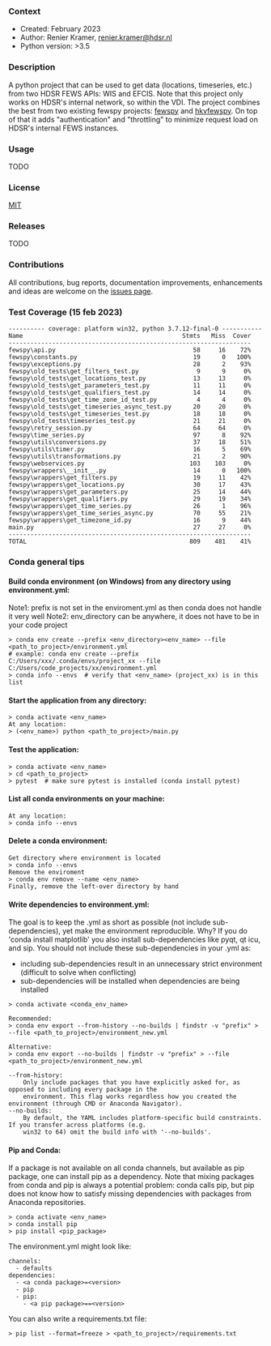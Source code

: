 ### Context
* Created: February 2023
* Author: Renier Kramer, renier.kramer@hdsr.nl
* Python version: >3.5

[hkvfewspy]: https://github.com/HKV-products-services/hkvfewspy
[fewspy]: https://github.com/d2hydro/fewspy
[MIT]: https://github.com/hdsr-mid/hdsr_fewspy/blob/main/LICENSE.txt
[Deltares FEWS PI]: https://publicwiki.deltares.nl/display/FEWSDOC/FEWS+PI+REST+Web+Service
[issues page]: https://github.com/hdsr-mid/hdsr_fewspy/issues

### Description
A python project that can be used to get data (locations, timeseries, etc.) from two HDSR FEWS APIs: WIS and EFCIS.
Note that this project only works on HDSR's internal network, so within the VDI.
The project combines the best from two existing fewspy projects: [fewspy] and [hkvfewspy]. On top of that it adds 
"authentication" and "throttling" to minimize request load on HDSR's internal FEWS instances.

### Usage 
TODO

### License 
[MIT]

### Releases
TODO

### Contributions
All contributions, bug reports, documentation improvements, enhancements and ideas are welcome on the [issues page].

### Test Coverage (15 feb 2023)
```
---------- coverage: platform win32, python 3.7.12-final-0 -----------
Name                                            Stmts   Miss  Cover
-------------------------------------------------------------------
fewspy\api.py                                      58     16    72%
fewspy\constants.py                                19      0   100%
fewspy\exceptions.py                               28      2    93%
fewspy\old_tests\get_filters_test.py                9      9     0%
fewspy\old_tests\get_locations_test.py             13     13     0%
fewspy\old_tests\get_parameters_test.py            11     11     0%
fewspy\old_tests\get_qualifiers_test.py            14     14     0%
fewspy\old_tests\get_time_zone_id_test.py           4      4     0%
fewspy\old_tests\get_timeseries_async_test.py      20     20     0%
fewspy\old_tests\get_timeseries_test.py            18     18     0%
fewspy\old_tests\timeseries_test.py                21     21     0%
fewspy\retry_session.py                            64     64     0%
fewspy\time_series.py                              97      8    92%
fewspy\utils\conversions.py                        37     18    51%
fewspy\utils\timer.py                              16      5    69%
fewspy\utils\transformations.py                    21      2    90%
fewspy\webservices.py                             103    103     0%
fewspy\wrappers\__init__.py                        14      0   100%
fewspy\wrappers\get_filters.py                     19     11    42%
fewspy\wrappers\get_locations.py                   30     17    43%
fewspy\wrappers\get_parameters.py                  25     14    44%
fewspy\wrappers\get_qualifiers.py                  29     19    34%
fewspy\wrappers\get_time_series.py                 26      1    96%
fewspy\wrappers\get_time_series_async.py           70     55    21%
fewspy\wrappers\get_timezone_id.py                 16      9    44%
main.py                                            27     27     0%
-------------------------------------------------------------------
TOTAL                                             809    481    41%
```

### Conda general tips
#### Build conda environment (on Windows) from any directory using environment.yml:
Note1: prefix is not set in the enviroment.yml as then conda does not handle it very well
Note2: env_directory can be anywhere, it does not have to be in your code project
```
> conda env create --prefix <env_directory><env_name> --file <path_to_project>/environment.yml
# example: conda env create --prefix C:/Users/xxx/.conda/envs/project_xx --file C:/Users/code_projects/xx/environment.yml
> conda info --envs  # verify that <env_name> (project_xx) is in this list 
```
#### Start the application from any directory:
```
> conda activate <env_name>
At any location:
> (<env_name>) python <path_to_project>/main.py
```
#### Test the application:
```
> conda activate <env_name>
> cd <path_to_project>
> pytest  # make sure pytest is installed (conda install pytest)
```
#### List all conda environments on your machine:
```
At any location:
> conda info --envs
```
#### Delete a conda environment:
```
Get directory where environment is located 
> conda info --envs
Remove the enviroment
> conda env remove --name <env_name>
Finally, remove the left-over directory by hand
```
#### Write dependencies to environment.yml:
The goal is to keep the .yml as short as possible (not include sub-dependencies), yet make the environment 
reproducible. Why? If you do 'conda install matplotlib' you also install sub-dependencies like pyqt, qt 
icu, and sip. You should not include these sub-dependencies in your .yml as:
- including sub-dependencies result in an unnecessary strict environment (difficult to solve when conflicting)
- sub-dependencies will be installed when dependencies are being installed
```
> conda activate <conda_env_name>

Recommended:
> conda env export --from-history --no-builds | findstr -v "prefix" > --file <path_to_project>/environment_new.yml   

Alternative:
> conda env export --no-builds | findstr -v "prefix" > --file <path_to_project>/environment_new.yml 

--from-history: 
    Only include packages that you have explicitly asked for, as opposed to including every package in the 
    environment. This flag works regardless how you created the environment (through CMD or Anaconda Navigator).
--no-builds:
    By default, the YAML includes platform-specific build constraints. If you transfer across platforms (e.g. 
    win32 to 64) omit the build info with '--no-builds'.
```
#### Pip and Conda:
If a package is not available on all conda channels, but available as pip package, one can install pip as a dependency.
Note that mixing packages from conda and pip is always a potential problem: conda calls pip, but pip does not know 
how to satisfy missing dependencies with packages from Anaconda repositories. 
```
> conda activate <env_name>
> conda install pip
> pip install <pip_package>
```
The environment.yml might look like:
```
channels:
  - defaults
dependencies:
  - <a conda package>=<version>
  - pip
  - pip:
    - <a pip package>==<version>
```
You can also write a requirements.txt file:
```
> pip list --format=freeze > <path_to_project>/requirements.txt
```
